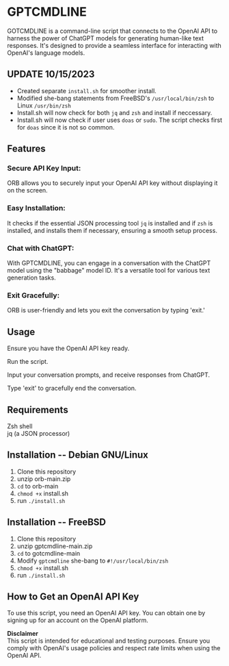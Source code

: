 # GPTCMDLINE
GOTCMDLINE is a command-line script that connects to the OpenAI API to harness the power of ChatGPT models for generating human-like text responses. It's designed to provide a seamless interface for interacting with OpenAI's language models.

## UPDATE 10/15/2023
- Created separate `install.sh` for smoother install.
- Modified she-bang statements from FreeBSD's `/usr/local/bin/zsh` to Linux `/usr/bin/zsh`
- Install.sh will now check for both `jq` and `zsh` and install if neccessary.
- Install.sh will now check if user uses `doas` or `sudo`. The script checks first for `doas` since it is not so common.


## Features
### Secure API Key Input: 
ORB allows you to securely input your OpenAI API key without displaying it on the screen.

### Easy Installation: 
It checks if the essential JSON processing tool `jq` is installed and if `zsh` is installed, and installs them if necessary, ensuring a smooth setup process.

### Chat with ChatGPT: 
With GPTCMDLINE, you can engage in a conversation with the ChatGPT model using the "babbage" model ID. It's a versatile tool for various text generation tasks.

### Exit Gracefully: 
ORB is user-friendly and lets you exit the conversation by typing 'exit.'

## Usage
Ensure you have the OpenAI API key ready.

Run the script.

Input your conversation prompts, and receive responses from ChatGPT.

Type 'exit' to gracefully end the conversation.

## Requirements
Zsh shell  
jq (a JSON processor)

## Installation -- Debian GNU/Linux

1. Clone this repository
2. unzip orb-main.zip
3. `cd` to orb-main
4. `chmod +x` install.sh
5. run `./install.sh`

## Installation -- FreeBSD

1. Clone this repository
2. unzip gptcmdline-main.zip
3. `cd` to gotcmdline-main
4. Modify `gptcmdline` she-bang to `#!/usr/local/bin/zsh`
5. `chmod +x` install.sh
6. run `./install.sh`

## How to Get an OpenAI API Key
To use this script, you need an OpenAI API key. You can obtain one by signing up for an account on the OpenAI platform.

**Disclaimer**  
This script is intended for educational and testing purposes. Ensure you comply with OpenAI's usage policies and respect rate limits when using the OpenAI API.
